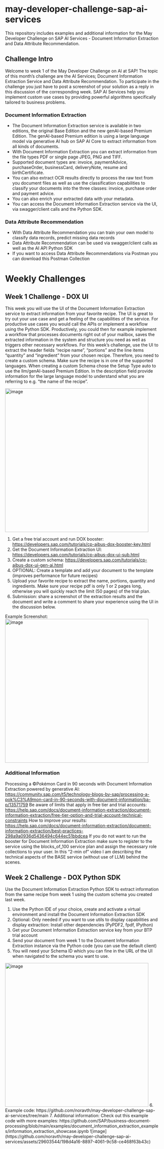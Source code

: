 # may-developer-challenge-sap-ai-services
This repository includes examples and additional information for the May Developer Challenge on SAP AI Services - Document Information Extraction and Data Attribute Recommendation.

## Challenge Intro
Welcome to week 1 of the May Developer Challenge on AI at SAP! The topic of this month’s challenge are the AI Services; Document Information Extraction Service and Data Attribute Recommendation. To participate in the challenge you just have to post a screenshot of your solution as a reply in this discussion of the corresponding week.
SAP AI Services help you implement custom use cases by providing powerful algorithms specifically tailored to business problems.

### Document Information Extraction
- The Document Information Extraction service is available in two editions, the original Base Edition and the new genAI-based Premium Edition. The genAI-based Premium edition is using a large language model via generative AI hub on SAP AI Core to extract information from all kinds of documents. 
- With Document Information Extraction you can extract information from the file types PDF or single page JPEG, PNG and TIFF.  
- Supported document types are: invoice, paymentAdvice, purchaseOrder, businessCard, deliveryNote, resume and birthCertificate. 
- You can also extract OCR results directly to process the raw text from you document files as well as use the classification capabilities to classify your documents into the three classes: invoice, purchase order and payment advice.
- You can also enrich your extracted data with your metadata. 
- You can access the Document Information Extraction service via the UI, via swagger/client calls and the Python SDK.

### Data Attribute Recommendation
- With Data Attribute Recommendation you can train your own model to classify data records, predict missing data records
- Data Attribute Recommendation can be used via swagger/client calls as well as the AI API Python SDK
- If you want to access Data Attribute Recommendations via Postman you can download this Postman Collection

# Weekly Challenges
## Week 1 Challenge - DOX UI
This week you will use the UI of the Document Information Extraction service to extract information from your favorite recipe. The UI is great to try out your use case and get a feeling of the capabilities of the service. For productive use cases you would call the APIs or implement a workflow using the Python SDK. Productively, you could then for example implement a workflow that processes documents right out of your mailbox, saves the extracted information in the system and structure you need as well as triggers other necessary workflows.
For this week’s challenge, use the UI to extract the header fields “recipe name”, “portions” and the line items “quantity” and “ingredient” from your chosen recipe. Therefore, you need to create a custom schema. Make sure the recipe is in one of the supported languages.
When creating a custom Schema chose the Setup Type auto to use the llm/genAI-based Premium Edition. In the description field provide information for the large language model to understand what you are referring to e.g. “the name of the recipe”.

<img width="468" alt="image" src="https://github.com/noravth/may-developer-challenge-sap-ai-services/assets/29603544/bdb24896-cdcc-4749-91ce-4714d43b6017">

1. Get a free trial account and run DOX booster: https://developers.sap.com/tutorials/cp-aibus-dox-booster-key.html 
2.	Get the Document Information Extraction UI: https://developers.sap.com/tutorials/cp-aibus-dox-ui-sub.html
3.	Create a custom schema: https://developers.sap.com/tutorials/cp-aibus-dox-ui-gen-ai.html
4.	OPTIONAL: Create a template and add your document to the template (improves performance for future recipes)
5.	Upload your favorite recipe to extract the name, portions, quantity and ingredients. Make sure your recipe pdf is only 1 or 2 pages long, otherwise you will quickly reach the limit (50 pages) of the trial plan.
6.	Submission: share a screenshot of the extraction results and the document and write a comment to share your experience using the UI in the discussion below.

Example Screenshot:
<img width="468" alt="image" src="https://github.com/noravth/may-developer-challenge-sap-ai-services/assets/29603544/72fd0752-730f-47e5-afb7-891c3e400a6a">

### Additional Information
Processing a ©Pokémon Card in 90 seconds with Document Information Extraction powered by generative AI: https://community.sap.com/t5/technology-blogs-by-sap/processing-a-pok%C3%A9mon-card-in-90-seconds-with-document-information/ba-p/13571759
Be aware of limits that apply in free tier and trial accounts: https://help.sap.com/docs/document-information-extraction/document-information-extraction/free-tier-option-and-trial-account-technical-constraints
How to improve your results: https://help.sap.com/docs/document-information-extraction/document-information-extraction/best-practices-298a9a0936d5436494c644ec51bbdcea
If you do not want to run the booster for Document Information Extraction make sure to register to the service using the blocks_of_100 service plan and assign the necessary role collections to your user.
In this “2-min of” video I am describing the technical aspects of the BASE service (without use of LLM) behind the scenes. 

## Week 2 Challenge - DOX Python SDK
Use the Document Information Extraction Python SDK to extract information from the same recipe from week 1 using the custom schema you created last week.
1.	Use the Python IDE of your choice, create and activate a virtual environment and install the Document Information Extraction SDK 
2.	Optional: Only needed if you want to use utils to display capabilities and display extraction: Install other dependencies (PyPDF2, fpdf, IPython)
3.	Get your Document Information Extraction service key from your BTP trial account
4.	Send your document from week 1 to the Document Information Extraction instance via the Python code (you can use the default client)
5.	You will need your Schema ID which you can fine in the URL of the UI when navigated to the schema you want to use.
<img width="468" alt="image" src="https://github.com/noravth/may-developer-challenge-sap-ai-services/assets/29603544/12480225-6400-4925-8f3f-c08e655d90ec">
6.	Example code: https://github.com/noravth/may-developer-challenge-sap-ai-services/tree/main 
7.	Additional information: Check out this example code with more examples: https://github.com/SAP/business-document-processing/blob/main/examples/document_information_extraction_examples/information_extraction_showcase.ipynb
![image](https://github.com/noravth/may-developer-challenge-sap-ai-services/assets/29603544/198d4a16-8897-4061-9c58-ce468f63b43c)


